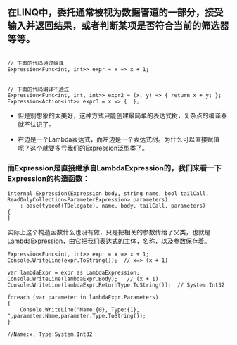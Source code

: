 ## 在LINQ中，委托通常被视为数据管道的一部分，接受输入并返回结果，或者判断某项是否符合当前的筛选器等等。

```

// 下面的代码通过编译
Expression<Func<int, int>> expr = x => x + 1;


// 下面的代码编译不通过
Expression<Func<int, int, int>> expr2 = (x, y) => { return x + y; };
Expression<Action<int>> expr3 = x => {  };
```
- 但是别想象的太美好，这种方式只能创建最简单的表达式树，复杂点的编译器就不认识了。

- 右边是一个Lambda表达式，而左边是一个表达式树。为什么可以直接赋值呢？这个就要多亏我们的Expression<TDelegate>泛型类了。
### 而Expression<TDelegate>是直接继承自LambdaExpression的，我们来看一下Expression的构造函数：
```
internal Expression(Expression body, string name, bool tailCall, ReadOnlyCollection<ParameterExpression> parameters)
    : base(typeof(TDelegate), name, body, tailCall, parameters)
{
}
```

实际上这个构造函数什么也没有做，只是把相关的参数传给了父类，也就是LambdaExpression，由它把我们表达式的主体，名称，以及参数保存着。

```
Expression<Func<int, int>> expr = x => x + 1;
Console.WriteLine(expr.ToString());  // x=> (x + 1)
 
var lambdaExpr = expr as LambdaExpression;
Console.WriteLine(lambdaExpr.Body);   // (x + 1)
Console.WriteLine(lambdaExpr.ReturnType.ToString());  // System.Int32
 
foreach (var parameter in lambdaExpr.Parameters)
{
    Console.WriteLine("Name:{0}, Type:{1}, ",parameter.Name,parameter.Type.ToString());
}
 
//Name:x, Type:System.Int32
```


